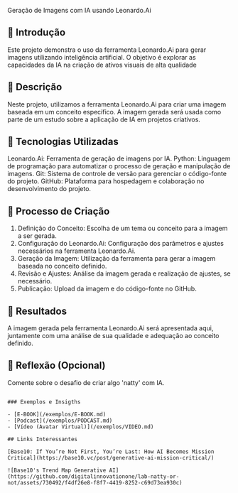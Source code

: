 Geração de Imagens com IA usando Leonardo.Ai

## 🚀 Introdução

Este projeto demonstra o uso da ferramenta Leonardo.Ai para gerar imagens utilizando inteligência artificial. O objetivo é explorar as capacidades da IA na criação de ativos visuais de alta qualidade

## 📒 Descrição
Neste projeto, utilizamos a ferramenta Leonardo.Ai para criar uma imagem baseada em um conceito específico. A imagem gerada será usada como parte de um estudo sobre a aplicação de IA em projetos criativos.

## 🤖 Tecnologias Utilizadas
Leonardo.Ai: Ferramenta de geração de imagens por IA.
Python: Linguagem de programação para automatizar o processo de geração e manipulação de imagens.
Git: Sistema de controle de versão para gerenciar o código-fonte do projeto.
GitHub: Plataforma para hospedagem e colaboração no desenvolvimento do projeto.

## 🧐 Processo de Criação
1. Definição do Conceito: Escolha de um tema ou conceito para a imagem a ser gerada.
2. Configuração do Leonardo.Ai: Configuração dos parâmetros e ajustes necessários na ferramenta Leonardo.Ai.
2. Geração da Imagem: Utilização da ferramenta para gerar a imagem baseada no conceito definido.
3. Revisão e Ajustes: Análise da imagem gerada e realização de ajustes, se necessário.
4. Publicação: Upload da imagem e do código-fonte no GitHub.

## 🚀 Resultados
A imagem gerada pela ferramenta Leonardo.Ai será apresentada aqui, juntamente com uma análise de sua qualidade e adequação ao conceito definido.

## 💭 Reflexão (Opcional)
Comente sobre o desafio de criar algo 'natty' com IA.
```

### Exemplos e Insigths

- [E-BOOK](/exemplos/E-BOOK.md)
- [Podcast](/exemplos/PODCAST.md)
- [Vídeo (Avatar Virtual)](/exemplos/VIDEO.md)

## Links Interessantes

[Base10: If You’re Not First, You’re Last: How AI Becomes Mission Critical](https://base10.vc/post/generative-ai-mission-critical/)

![Base10's Trend Map Generative AI](https://github.com/digitalinnovationone/lab-natty-or-not/assets/730492/f4df26e8-f8f7-4419-8252-c69d73ea930c)
